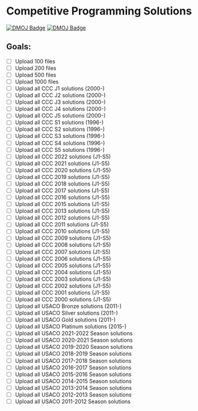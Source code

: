 # Competitive Programming Solutions

[![DMOJ Badge](https://img.shields.io/badge/DMOJ-fcaiona-green)](https://www.dmoj.ca/user/fcaiona)
[![DMOJ Badge](https://img.shields.io/badge/DMOJ-Dwin2020-blue)](https://dmoj.ca/user/Dwin2020)

## Goals:
- [ ] Upload 100 files
- [ ] Upload 200 files
- [ ] Upload 500 files
- [ ] Upload 1000 files
- [ ] Upload all CCC J1 solutions (2000-)
- [ ] Upload all CCC J2 solutions (2000-)
- [ ] Upload all CCC J3 solutions (2000-)
- [ ] Upload all CCC J4 solutions (2000-)
- [ ] Upload all CCC J5 solutions (2000-)
- [ ] Upload all CCC S1 solutions (1996-)
- [ ] Upload all CCC S2 solutions (1996-)
- [ ] Upload all CCC S3 solutions (1996-)
- [ ] Upload all CCC S4 solutions (1996-)
- [ ] Upload all CCC S5 solutions (1996-)
- [ ] Upload all CCC 2022 solutions (J1-S5)
- [ ] Upload all CCC 2021 solutions (J1-S5)
- [ ] Upload all CCC 2020 solutions (J1-S5)
- [ ] Upload all CCC 2019 solutions (J1-S5)
- [ ] Upload all CCC 2018 solutions (J1-S5)
- [ ] Upload all CCC 2017 solutions (J1-S5)
- [ ] Upload all CCC 2016 solutions (J1-S5)
- [ ] Upload all CCC 2015 solutions (J1-S5)
- [ ] Upload all CCC 2013 solutions (J1-S5)
- [ ] Upload all CCC 2012 solutions (J1-S5)
- [ ] Upload all CCC 2011 solutions (J1-S5)
- [ ] Upload all CCC 2010 solutions (J1-S5)
- [ ] Upload all CCC 2009 solutions (J1-S5)
- [ ] Upload all CCC 2008 solutions (J1-S5)
- [ ] Upload all CCC 2007 solutions (J1-S5)
- [ ] Upload all CCC 2006 solutions (J1-S5)
- [ ] Upload all CCC 2005 solutions (J1-S5)
- [ ] Upload all CCC 2004 solutions (J1-S5)
- [ ] Upload all CCC 2003 solutions (J1-S5)
- [ ] Upload all CCC 2002 solutions (J1-S5)
- [ ] Upload all CCC 2001 solutions (J1-S5)
- [ ] Upload all CCC 2000 solutions (J1-S5)
- [ ] Upload all USACO Bronze solutions (2011-)
- [ ] Upload all USACO Silver solutions (2011-)
- [ ] Upload all USACO Gold solutions (2011-)
- [ ] Upload all USACO Platinum solutions (2015-)
- [ ] Upload all USACO 2021-2022 Season solutions
- [ ] Upload all USACO 2020-2021 Season solutions
- [ ] Upload all USACO 2019-2020 Season solutions
- [ ] Upload all USACO 2018-2019 Season solutions
- [ ] Upload all USACO 2017-2018 Season solutions
- [ ] Upload all USACO 2016-2017 Season solutions
- [ ] Upload all USACO 2015-2016 Season solutions
- [ ] Upload all USACO 2014-2015 Season solutions
- [ ] Upload all USACO 2013-2014 Season solutions
- [ ] Upload all USACO 2012-2013 Season solutions
- [ ] Upload all USACO 2011-2012 Season solutions
